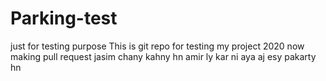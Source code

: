 # Parking-test
just for testing purpose
This is git repo for testing my project 2020
now making pull request
jasim chany kahny hn amir ly kar ni aya aj esy pakarty hn 
